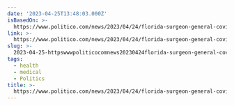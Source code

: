```yaml
---
date: '2023-04-25T13:48:03.000Z'
isBasedOn: >-
  https://www.politico.com/news/2023/04/24/florida-surgeon-general-covid-vaccine-00093510
link: >-
  https://www.politico.com/news/2023/04/24/florida-surgeon-general-covid-vaccine-00093510
slug: >-
  2023-04-25-httpswwwpoliticocomnews20230424florida-surgeon-general-covid-vaccine-00093510
tags:
  - health
  - medical
  - Politics
title: >-
  https://www.politico.com/news/2023/04/24/florida-surgeon-general-covid-vaccine-00093510
---
```


